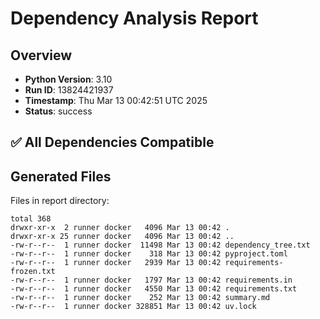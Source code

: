 # Dependency Analysis Report

## Overview

- **Python Version**: 3.10
- **Run ID**: 13824421937
- **Timestamp**: Thu Mar 13 00:42:51 UTC 2025
- **Status**: success

## ✅ All Dependencies Compatible

## Generated Files

Files in report directory:
```
total 368
drwxr-xr-x  2 runner docker   4096 Mar 13 00:42 .
drwxr-xr-x 25 runner docker   4096 Mar 13 00:42 ..
-rw-r--r--  1 runner docker  11498 Mar 13 00:42 dependency_tree.txt
-rw-r--r--  1 runner docker    318 Mar 13 00:42 pyproject.toml
-rw-r--r--  1 runner docker   2939 Mar 13 00:42 requirements-frozen.txt
-rw-r--r--  1 runner docker   1797 Mar 13 00:42 requirements.in
-rw-r--r--  1 runner docker   4550 Mar 13 00:42 requirements.txt
-rw-r--r--  1 runner docker    252 Mar 13 00:42 summary.md
-rw-r--r--  1 runner docker 328851 Mar 13 00:42 uv.lock
```
